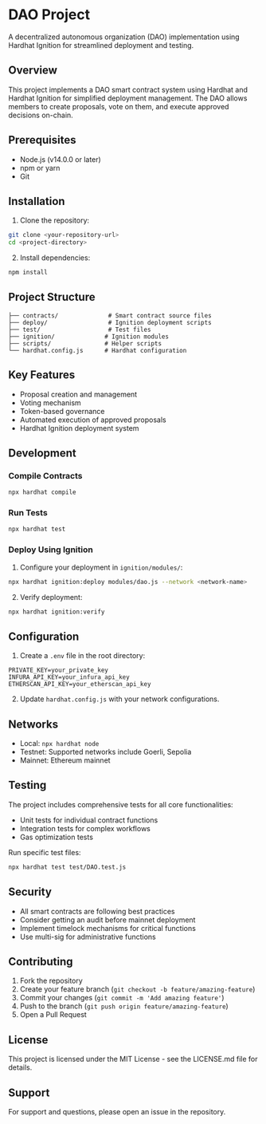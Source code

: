 # DAO Project

A decentralized autonomous organization (DAO) implementation using Hardhat Ignition for streamlined deployment and testing.

## Overview

This project implements a DAO smart contract system using Hardhat and Hardhat Ignition for simplified deployment management. The DAO allows members to create proposals, vote on them, and execute approved decisions on-chain.

## Prerequisites

- Node.js (v14.0.0 or later)
- npm or yarn
- Git

## Installation

1. Clone the repository:
```bash
git clone <your-repository-url>
cd <project-directory>
```

2. Install dependencies:
```bash
npm install
```

## Project Structure

```
├── contracts/              # Smart contract source files
├── deploy/                 # Ignition deployment scripts
├── test/                   # Test files
├── ignition/              # Ignition modules
├── scripts/               # Helper scripts
└── hardhat.config.js      # Hardhat configuration
```

## Key Features

- Proposal creation and management
- Voting mechanism
- Token-based governance
- Automated execution of approved proposals
- Hardhat Ignition deployment system

## Development

### Compile Contracts

```bash
npx hardhat compile
```

### Run Tests

```bash
npx hardhat test
```

### Deploy Using Ignition

1. Configure your deployment in `ignition/modules/`:
```bash
npx hardhat ignition:deploy modules/dao.js --network <network-name>
```

2. Verify deployment:
```bash
npx hardhat ignition:verify
```

## Configuration

1. Create a `.env` file in the root directory:
```
PRIVATE_KEY=your_private_key
INFURA_API_KEY=your_infura_api_key
ETHERSCAN_API_KEY=your_etherscan_api_key
```

2. Update `hardhat.config.js` with your network configurations.

## Networks

- Local: `npx hardhat node`
- Testnet: Supported networks include Goerli, Sepolia
- Mainnet: Ethereum mainnet

## Testing

The project includes comprehensive tests for all core functionalities:

- Unit tests for individual contract functions
- Integration tests for complex workflows
- Gas optimization tests

Run specific test files:
```bash
npx hardhat test test/DAO.test.js
```

## Security

- All smart contracts are following best practices
- Consider getting an audit before mainnet deployment
- Implement timelock mechanisms for critical functions
- Use multi-sig for administrative functions

## Contributing

1. Fork the repository
2. Create your feature branch (`git checkout -b feature/amazing-feature`)
3. Commit your changes (`git commit -m 'Add amazing feature'`)
4. Push to the branch (`git push origin feature/amazing-feature`)
5. Open a Pull Request

## License

This project is licensed under the MIT License - see the LICENSE.md file for details.

## Support

For support and questions, please open an issue in the repository.